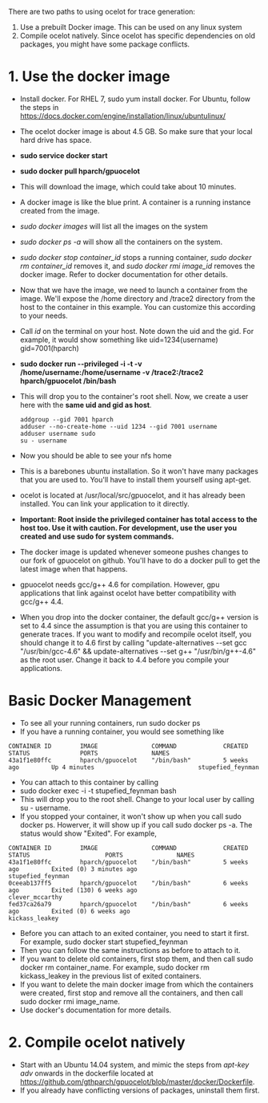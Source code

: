 There are two paths to using ocelot for trace generation:
 1. Use a prebuilt Docker image. This can be used on any linux system
 2. Compile ocelot natively. Since ocelot has specific dependencies on old packages, you might have some package conflicts. 

# 1. Use the docker image
- Install docker. For RHEL 7, sudo yum install docker. For Ubuntu, follow the steps in https://docs.docker.com/engine/installation/linux/ubuntulinux/
- The ocelot docker image is about 4.5 GB. So make sure that your local hard drive has space. 
- **sudo service docker start**
- **sudo docker pull hparch/gpuocelot** 
- This will download the image, which could take about 10 minutes.
- A docker image is like the blue print. A container is a running instance created from the image. 
- *sudo docker images* will list all the images on the system
- *sudo docker ps -a* will show all the containers on the system. 
- *sudo docker stop container_id* stops a running container, *sudo docker rm container_id* removes it, and *sudo docker rmi image_id* removes the docker image. Refer to docker documentation for other details. 
- Now that we have the image, we need to launch a container from the image. We'll expose the /home directory and /trace2 directory from the host to the container in this example. You can customize this according to your needs.
- Call *id* on the terminal on your host. Note down the uid and the gid. For example, it would show something like uid=1234(username) gid=7001(hparch)
- **sudo docker run --privileged -i -t -v /home/username:/home/username -v /trace2:/trace2 hparch/gpuocelot /bin/bash**
- This will drop you to the container's root shell. Now, we create a user here with the **same uid and gid as host**. 
  
    ```
    addgroup --gid 7001 hparch
    adduser --no-create-home --uid 1234 --gid 7001 username
    adduser username sudo
    su - username
    ```
- Now you should be able to see your nfs home
- This is a barebones ubuntu installation. So it won't have many packages that you are used to. You'll have to install them yourself using apt-get. 
- ocelot is located at /usr/local/src/gpuocelot, and it has already been installed. You can link your application to it directly.
- **Important: Root inside the privileged container has total access to the host too. Use it with caution. For development, use the user you created and use sudo for system commands.** 
- The docker image is updated whenever someone pushes changes to our fork of gpuocelot on github. You'll have to do a docker pull to get the latest image when that happens. 
- gpuocelot needs gcc/g++ 4.6 for compilation. However, gpu applications that link against ocelot have better compatibility with gcc/g++ 4.4. 
- When you drop into the docker container, the default gcc/g++ version is set to 4.4 since the assumption is that you are using this container to generate traces. If you want to modify and recompile ocelot itself, you should change it to 4.6 first by calling "update-alternatives --set gcc "/usr/bin/gcc-4.6" && update-alternatives --set g++ "/usr/bin/g++-4.6" as the root user. Change it back to 4.4 before you compile your applications. 

# Basic Docker Management #
- To see all your running containers, run sudo docker ps
- If you have a running container, you would see something like 

 ```
 CONTAINER ID        IMAGE               COMMAND             CREATED             STATUS              PORTS               NAMES
 43a1f1e80ffc        hparch/gpuocelot    "/bin/bash"         5 weeks ago         Up 4 minutes                             stupefied_feynman
 ```
- You can attach to this container by calling
- sudo docker exec -i -t stupefied_feynman bash
- This will drop you to the root shell. Change to your local user by calling su - username.
- If you stopped your container, it won't show up when you call sudo docker ps. Howerver, it will show up if you call sudo docker ps -a. The status would show "Exited". For example,

 ```
CONTAINER ID        IMAGE               COMMAND             CREATED             STATUS                     PORTS               NAMES
43a1f1e80ffc        hparch/gpuocelot    "/bin/bash"         5 weeks ago         Exited (0) 3 minutes ago                       stupefied_feynman
0ceeab137ff5        hparch/gpuocelot    "/bin/bash"         6 weeks ago         Exited (130) 6 weeks ago                       clever_mccarthy
fed37ca26a79        hparch/gpuocelot    "/bin/bash"         6 weeks ago         Exited (0) 6 weeks ago                         kickass_leakey
 ```
- Before you can attach to an exited container, you need to start it first. For example, sudo docker start stupefied_feynman
- Then you can follow the same instructions as before to attach to it.
- If you want to delete old containers, first stop them, and then call sudo docker rm container_name. For example, sudo docker rm kickass_leakey in the previous list of exited containers. 
- If you want to delete the main docker image from which the containers were created, first stop and remove all the containers, and then call sudo docker rmi image_name.
- Use docker's documentation for more details.

# 2. Compile ocelot natively
- Start with an Ubuntu 14.04 system, and mimic the steps from *apt-key adv* onwards in the dockerfile located at https://github.com/gthparch/gpuocelot/blob/master/docker/Dockerfile.
- If you already have conflicting versions of packages, uninstall them first.

